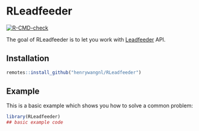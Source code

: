 
<!-- README.md is generated from README.Rmd. Please edit that file -->

# RLeadfeeder

<!-- badges: start -->

[![R-CMD-check](https://github.com/henrywangnl/RLeadfeeder/workflows/R-CMD-check/badge.svg)](https://github.com/henrywangnl/RLeadfeeder/actions)
<!-- badges: end -->

The goal of RLeadfeeder is to let you work with
[Leadfeeder](https://www.leadfeeder.com/) API.

## Installation

``` r
remotes::install_github("henrywangnl/RLeadfeeder")
```

## Example

This is a basic example which shows you how to solve a common problem:

``` r
library(RLeadfeeder)
## basic example code
```
